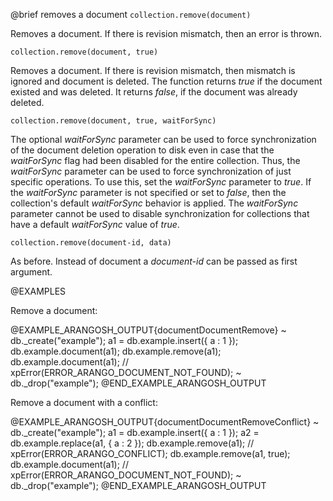 

@brief removes a document
`collection.remove(document)`

Removes a document. If there is revision mismatch, then an error is thrown.

`collection.remove(document, true)`

Removes a document. If there is revision mismatch, then mismatch is ignored
and document is deleted. The function returns *true* if the document
existed and was deleted. It returns *false*, if the document was already
deleted.

`collection.remove(document, true, waitForSync)`

The optional *waitForSync* parameter can be used to force synchronization
of the document deletion operation to disk even in case that the
*waitForSync* flag had been disabled for the entire collection.  Thus,
the *waitForSync* parameter can be used to force synchronization of just
specific operations. To use this, set the *waitForSync* parameter to
*true*. If the *waitForSync* parameter is not specified or set to
*false*, then the collection's default *waitForSync* behavior is
applied. The *waitForSync* parameter cannot be used to disable
synchronization for collections that have a default *waitForSync* value
of *true*.

`collection.remove(document-id, data)`

As before. Instead of document a *document-id* can be passed as
first argument.

@EXAMPLES

Remove a document:

@EXAMPLE_ARANGOSH_OUTPUT{documentDocumentRemove}
~ db._create("example");
  a1 = db.example.insert({ a : 1 });
  db.example.document(a1);
  db.example.remove(a1);
  db.example.document(a1); // xpError(ERROR_ARANGO_DOCUMENT_NOT_FOUND);
~ db._drop("example");
@END_EXAMPLE_ARANGOSH_OUTPUT

Remove a document with a conflict:

@EXAMPLE_ARANGOSH_OUTPUT{documentDocumentRemoveConflict}
~ db._create("example");
  a1 = db.example.insert({ a : 1 });
  a2 = db.example.replace(a1, { a : 2 });
  db.example.remove(a1);       // xpError(ERROR_ARANGO_CONFLICT);
  db.example.remove(a1, true);
  db.example.document(a1);     // xpError(ERROR_ARANGO_DOCUMENT_NOT_FOUND);
~ db._drop("example");
@END_EXAMPLE_ARANGOSH_OUTPUT


